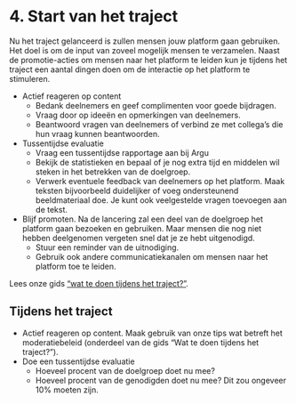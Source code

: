 # 4. Start van het traject

Nu het traject gelanceerd is zullen mensen jouw platform gaan gebruiken. Het doel is om de input van zoveel mogelijk mensen te verzamelen. Naast de promotie-acties om mensen naar het platform te leiden kun je tijdens het traject een aantal dingen doen om de interactie op het platform te stimuleren.

- Actief reageren op content
  - Bedank deelnemers en geef complimenten voor goede bijdragen.
  - Vraag door op ideeën en opmerkingen van deelnemers.
  - Beantwoord vragen van deelnemers of verbind ze met collega’s die hun vraag kunnen beantwoorden.
- Tussentijdse evaluatie
  -  Vraag een tussentijdse rapportage aan bij Argu
  - Bekijk de statistieken en bepaal of je nog extra tijd en middelen wil steken in het betrekken van de doelgroep.
  - Verwerk eventuele feedback van deelnemers op het platform. Maak teksten bijvoorbeeld duidelijker of voeg ondersteunend beeldmateriaal doe. Je kunt ook veelgestelde vragen toevoegen aan de tekst.
- Blijf promoten. Na de lancering zal een deel van de doelgroep het platform gaan bezoeken en gebruiken. Maar mensen die nog niet hebben deelgenomen vergeten snel dat je ze hebt uitgenodigd.
  - Stuur een reminder van de uitnodiging.
  - Gebruik ook andere communicatiekanalen om mensen naar het platform toe te leiden.

Lees onze gids [“wat te doen tijdens het traject?”]((https://dptr8y9slmfgv.cloudfront.net/academy/documents/handleiding-wat-doen-we-tijdens-het-traject.pdf)).

## Tijdens het traject

- Actief reageren op content. Maak gebruik van onze tips wat betreft het moderatiebeleid (onderdeel van de gids “Wat te doen tijdens het traject?”).
- Doe een tussentijdse evaluatie
  - Hoeveel procent van de doelgroep doet nu mee?
  - Hoeveel procent van de genodigden doet nu mee? Dit zou ongeveer 10% moeten zijn.

